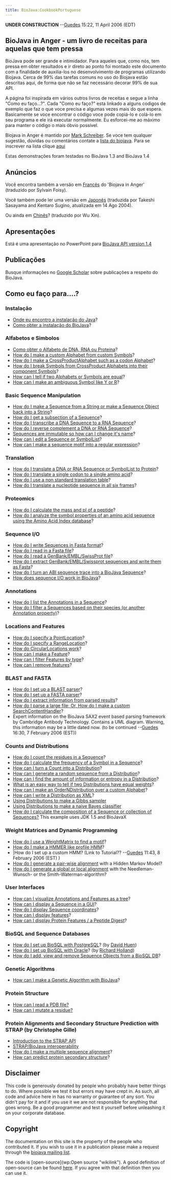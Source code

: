 ```yaml
---
title: BioJava:CookbookPortuguese
---
```


**UNDER CONSTRUCTION** --[Guedes](User:Guedes "wikilink") 15:22, 11
April 2006 (EDT)

BioJava in Anger - um livro de receitas para aquelas que tem pressa
-------------------------------------------------------------------

BioJava pode ser grande e intimidador. Para aqueles que, como nós, tem
pressa em obter resultados e ir direto ao ponto foi montado este
documento com a finalidade de auxilia-los no desenvolvimento de
programas utilizando Biojava. Cerca de 99% das tarefas comuns no uso do
Biojava estão descritas aqui, de forma que não se faz necessário decorar
99% de sua API.

A página foi inspirada em vários outros livros de receitas e segue a
linha "Como eu faço...?". Cada "Como eu faço?" esta linkado a alguns
codigos de exemplo que faz o que voce precisa e algumas vezes mais do
que espera. Basicamente se voce encontrar o código voce pode copiá-lo e
colá-lo em seu programa e ele irá executar normalmente. Eu esforcei-me
ao máximo para manter o código o mais óbvio possível.

Biojava in Anger é mantido por [Mark Schreiber](User:Mark "wikilink").
Se voce tem qualquer sugestão, dúvidas ou comentários contate a [lista
do biojava](mailto:biojava-l@biojava.org). Para se inscrever na lista
clique [aqui](http://biojava.org/mailman/listinfo/biojava-l)

Estas demonstrações foram testadas no BioJava 1.3 and BioJava 1.4

Anúncios
--------

Você encontra também a versão em
[Francês](Biojava:CookbookFrench "wikilink") do 'Biojava in Anger'
(traduzido por Sylvain Foisy).

Você também pode ler uma versão em
[Japonês](http://www.geocities.jp/bio_portal/bj_in_anger_ja/) (traduzida
por Takeshi Sasayama and Kentaro Sugino, atualizada em 14 Ago 2004).

Ou ainda em
[Chinês](http://www.cbi.pku.edu.cn/chinese/documents/PUMA/biojava/index-cn.html)?
(traduzido por Wu Xin).

Apresentações
-------------

Está é uma apresentação no PowerPoint para [BioJava API version
1.4](http://www.biojava.org/docs/bj_in_anger/BioJavaAPI.ppt)

Publicações
-----------

Busque informações no [Google
Scholar](http://scholar.google.com/scholar?q=biojava) sobre publicações
a respeito do BioJava.

Como eu faço para....?
----------------------

### Instalação

-   [Onde eu encontro a instalação do
    Java](http://java.sun.com/downloads/)?
-   [Como obter a instalação do BioJava](BioJava:GetStarted "wikilink")?

### Alfabetos e Simbolos

-   [Como obter o Alfabeto de DNA, RNA ou
    Proteina](Biojava:CookbookPortuguese:Alphabets "wikilink")?
-   [How do I make a custom Alphabet from custom
    Symbols](Biojava:CookbookPortuguese:Alphabets:Custom "wikilink")?
-   [How do I make a CrossProductAlphabet such as a codon
    Alphabet](Biojava:CookbookPortuguese:Alphabets:CrossProduct "wikilink")?
-   [How do I break Symbols from CrossProduct Alphabets into their
    component
    Symbols](Biojava:CookbookPortuguese:Alphabets:Component "wikilink")?
-   [How can I tell if two Alphabets or Symbols are
    equal](Biojava:CookbookPortuguese:Alphabets:Cononical "wikilink")?
-   [How can I make an ambiguous Symbol like Y or
    R](Biojava:CookbookPortuguese:Alphabets:Ambiguous "wikilink")?

### Basic Sequence Manipulation

-   [How do I make a Sequence from a String or make a Sequence Object
    back into a String](Biojava:CookbookPortuguese:Sequence "wikilink")?
-   [How do I get a subsection of a
    Sequence](Biojava:CookbookPortuguese:Sequence:SubSequence "wikilink")?
-   [How do I transcribe a DNA Sequence to a RNA
    Sequence](Biojava:CookbookPortuguese:Sequence:Transcribe "wikilink")?
-   [How do I reverse complement a DNA or RNA
    Sequence](Biojava:CookbookPortuguese:Sequence:Reverse "wikilink")?
-   [Sequences are immutable so how can I change it's
    name](Biojava:CookbookPortuguese:Sequence:ChangeName "wikilink")?
-   [How can I edit a Sequence or
    SymbolList](Biojava:CookbookPortuguese:Sequence:Edit "wikilink")?
-   [How can I make a sequence motif into a regular
    expression](Biojava:CookbookPortuguese:Sequence:Regex "wikilink")?

### Translation

-   [How do I translate a DNA or RNA Sequence or SymbolList to
    Protein](Biojava:CookbookPortuguese:Translation "wikilink")?
-   [How do I translate a single codon to a single amino
    acid](Biojava:CookbookPortuguese:Translation:Single "wikilink")?
-   [How do I use a non standard translation
    table](Biojava:CookbookPortuguese:Translation:NonStandart "wikilink")?
-   [How do I translate a nucleotide sequence in all six
    frames](Biojava:CookbookPortuguese:Translation:SixFrames "wikilink")?

### Proteomics

-   [How do I calculate the mass and pI of a
    peptide](Biojava:CookbookPortuguese:Proteomics "wikilink")?
-   [How do I analyze the symbol properties of an amino acid sequence
    using the Amino Acid Index
    database](Biojava:CookbookPortuguese:Proteomics:AAindex "wikilink")?

### Sequence I/O

-   [How do I write Sequences in Fasta
    format](Biojava:CookbookPortuguese:SeqIO:WriteInFasta "wikilink")?
-   [How do I read in a Fasta
    file](Biojava:CookbookPortuguese:SeqIO:ReadFasta "wikilink")?
-   [How do I read a GenBank/EMBL/SwissProt
    file](Biojava:CookbookPortuguese:SeqIO:ReadGES "wikilink")?
-   [How do I extract GenBank/EMBL/Swissprot sequences and write them as
    Fasta](Biojava:CookbookPortuguese:SeqIO:GBtoFasta "wikilink")?
-   [How do I turn an ABI sequence trace into a BioJava
    Sequence](Biojava:CookbookPortuguese:SeqIO:ABItoSequence "wikilink")?
-   [How does sequence I/O work in
    BioJava](Biojava:CookbookPortuguese:SeqIO:Echo "wikilink")?

### Annotations

-   [How do I list the Annotations in a
    Sequence](BioJava:CookbookPortuguese:Annotations:List "wikilink")?
-   [How do I filter a Sequences based on their species (or another
    Annotation
    property)](BioJava:CookbookPortuguese:Annotations:Filter "wikilink")?

### Locations and Features

-   [How do I specify a
    PointLocation](BioJava:CookbookPortuguese:Locations:Point "wikilink")?
-   [How do I specify a
    RangeLocation](BioJava:CookbookPortuguese:Locations:Range "wikilink")?
-   [How do CircularLocations
    work](BioJava:CookbookPortuguese:Locations:Circular "wikilink")?
-   [How can I make a
    Feature](BioJava:CookbookPortuguese:Locations:Feature "wikilink")?
-   [How can I filter Features by
    type](BioJava:CookbookPortuguese:Locations:Filter "wikilink")?
-   [How can I remove
    features](BioJava:CookbookPortuguese:Locations:Remove "wikilink")?

### BLAST and FASTA

-   [How do I set up a BLAST
    parser](BioJava:CookbookPortuguese:Blast:Parser "wikilink")?
-   [How do I set up a FASTA
    parser](BioJava:CookbookPortuguese:Fasta:Parser "wikilink")?
-   [How do I extract information from parsed
    results](BioJava:CookbookPortuguese:Blast:Extract "wikilink")?
-   [How do I parse a large file; Or, How do I make a custom
    SearchContentHandler](BioJava:CookbookPortuguese:Blast:Echo "wikilink")?
-   Expert information on the BioJava SAX2 event based parsing framework
    by Cambridge Antibody Technology. Contains a UML diagram. Warning,
    this information may be a little dated now. (to be
    continued --[Guedes](User:Guedes "wikilink") 16:30, 7 February 2006
    (EST))

### Counts and Distributions

-   [How do I count the residues in a
    Sequence](BioJava:CookbookPortuguese:Count:Residues "wikilink")?
-   [How do I calculate the frequency of a Symbol in a
    Sequence](BioJava:CookbookPortuguese:Count:Frequency "wikilink")?
-   [How can I turn a Count into a
    Distribution](BioJava:CookbookPortuguese:Count:ToDistrib "wikilink")?
-   [How can I generate a random sequence from a
    Distribution](BioJava:CookbookPortuguese:Distribution:RandomSeqs "wikilink")?
-   [How can I find the amount of information or entropy in a
    Distribution](BioJava:CookbookPortuguese:Distribution:Entropy "wikilink")?
-   [What is an easy way to tell if two Distributions have equal
    weights](BioJava:CookbookPortuguese:Distribution:Emission "wikilink")?
-   [How can I make an OrderNDistribution over a custom
    Alphabet](BioJava:CookbookPortuguese:Distribution:Custom "wikilink")?
-   [How can I write a Distribution as
    XML](BioJava:CookbookPortuguese:Distribution:XML "wikilink")?
-   [Using Distributions to make a Gibbs
    sampler](BioJava:CookbookPortuguese:Distribution:Gibbs "wikilink")
-   [Using Distributions to make a naive Bayes
    classifier](BioJava:CookbookPortuguese:Distribution:Bayes "wikilink")
-   [How do I calculate the composition of a Sequence or collection of
    Sequences?](Biojava:CookbookPortuguese:Distribution:Composition "wikilink")
    This example uses JDK 1.5 and BioJavaX

### Weight Matrices and Dynamic Programming

-   [How do I use a WeightMatrix to find a
    motif](BioJava:CookbookPortuguese:DP:WeightMatrix "wikilink")?
-   [How do I make a HMMER like profile
    HMM](BioJava:CookbookPortuguese:DP:HMM "wikilink")?
-   |How do I set up a custom HMM? (Link to
    Tutorial?? --[Guedes](User:Guedes "wikilink") 11:43, 8 February 2006
    (EST) )
-   [How do I generate a pair-wise
    alignment](BioJava:CookbookPortuguese:DP:PairWise "wikilink") with a
    Hidden Markov Model?
-   [How do I generate a global or local
    alignment](BioJava:CookbookPortuguese:DP:PairWise2 "wikilink") with
    the Needleman-Wunsch- or the Smith-Waterman-algorithm?

### User Interfaces

-   [How can I visualize Annotations and Features as a
    tree](BioJava:CookbookPortuguese:Interfaces:ViewAsTree "wikilink")?
-   [How can I display a Sequence in a
    GUI](BioJava:CookbookPortuguese:Interfaces:ViewInGUI "wikilink")?
-   [How do I display Sequence
    coordinates](BioJava:CookbookPortuguese:Interfaces:Coordinates "wikilink")?
-   [How can I display
    features](BioJava:CookbookPortuguese:Interfaces:Features "wikilink")?
-   [How can I display Protein Features / a Peptide
    Digest](BioJava:CookbookPortuguese:Interfaces:ProteinPeptideFeatures "wikilink")?

### BioSQL and Sequence Databases

-   [How do I set up BioSQL with
    PostgreSQL](BioJava:CookbookPortuguese:BioSQL:SetupPostGre "wikilink")?
    (by [David Huen](User:David "wikilink"))
-   [How do I set up BioSQL with
    Oracle](BioJava:CookbookPortuguese:BioSQL:SetupOracle "wikilink")?
    (by [Richard Holland](User:Richard "wikilink"))
-   [How do I add, view and remove Sequence Objects from a BioSQL
    DB](BioJava:CookbookPortuguese:BioSQL:Manage "wikilink")?

### Genetic Algorithms

-   [How can I make a Genetic Algorithm with
    BioJava](BioJava:CookbookPortuguese:GA "wikilink")?

### Protein Structure

-   [How can I read a PDB
    file?](BioJava:CookbookPortuguese:PDB:read "wikilink")
-   [How can I mutate a
    residue?](BioJava:CookbookPortuguese:PDB:mutate "wikilink")

### Protein Alignments and Secondary Structure Prediction with STRAP (by Christophe Gille)

-   [Introduction to the STRAP
    API](http://www.charite.de/bioinf/strap/Scripting.html)
-   [STRAP/BioJava
    interoperability](http://www.charite.de/bioinf/strap/biojava.html)
-   [How do I make a multiple sequence
    alignment](http://www.charite.de/bioinf/strap/biojavaInAnger_SequenceAligner.html)?
-   [How can predict protein secondary
    structure](http://www.charite.de/bioinf/strap/biojavaInAnger_SecondaryStructure_Predictor.html)?

Disclaimer
----------

This code is generously donated by people who probably have better
things to do. Where possible we test it but errors may have crept in. As
such, all code and advice here in has no warranty or guarantee of any
sort. You didn't pay for it and if you use it we are not responsible for
anything that goes wrong. Be a good programmer and test it yourself
before unleashing it on your corporate database.

Copyright
---------

The documentation on this site is the property of the people who
contributed it. If you wish to use it in a publication please make a
request through the [biojava mailing
list](mailto:biojava-l@biojava.org).

The code is [open-source](wp:Open source "wikilink"). A good definition
of open-source can be found
[here](http://www.opensource.org/docs/definition_plain.php). If you
agree with that definition then you can use it.
